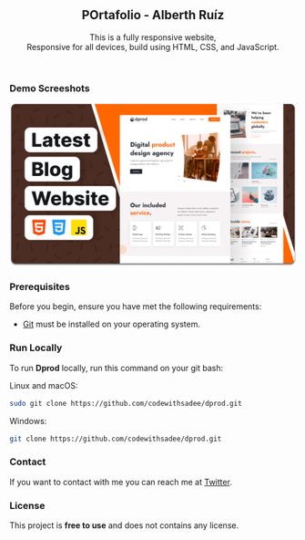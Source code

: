 <div align="center">
  <br />
  <br />

  <h2 align="center">POrtafolio - Alberth Ruíz</h2>

  This is a fully responsive website, <br />Responsive for all devices, build using HTML, CSS, and JavaScript.

  <!-- <a href="https://codewithsadee.github.io/dprod/"><strong>➥ Live Demo</strong></a> -->

</div>

<br />

### Demo Screeshots

![Dprod Desktop Demo](./readme-images/desktop.png "Desktop Demo")

### Prerequisites

Before you begin, ensure you have met the following requirements:

* [Git](https://git-scm.com/downloads "Download Git") must be installed on your operating system.

### Run Locally

To run **Dprod** locally, run this command on your git bash:

Linux and macOS:

```bash
sudo git clone https://github.com/codewithsadee/dprod.git
```

Windows:

```bash
git clone https://github.com/codewithsadee/dprod.git
```

### Contact

If you want to contact with me you can reach me at [Twitter](https://twitter.com/AlberthRuz1).

### License

This project is **free to use** and does not contains any license.
